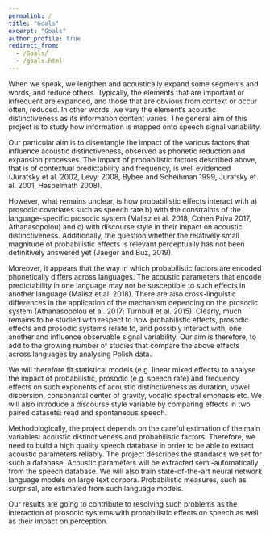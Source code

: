 ```yaml
---
permalink: /
title: "Goals"
excerpt: "Goals"
author_profile: true
redirect_from: 
  - /Goals/
  - /goals.html
---
```


When we speak, we lengthen and acoustically expand some segments and words, and reduce others. Typically, the elements that are important or infrequent are expanded, and those that are obvious from context or occur often, reduced. In other words, we vary the element’s acoustic distinctiveness as its information content varies. The general aim of this project is to study how information is mapped onto speech signal variability. 

Our particular aim is to disentangle the impact of the various factors that influence acoustic distinctiveness, observed as phonetic reduction and expansion processes. The impact of probabilistic factors described above, that is of contextual predictability and frequency, is well evidenced (Jurafsky et al. 2002, Levy, 2008, Bybee and Scheibman 1999, Jurafsky et al. 2001, Haspelmath 2008). 

However, what remains unclear, is how probabilistic effects interact with a) prosodic covariates such as speech rate b) with the constraints of the language-specific prosodic system (Malisz et al. 2018; Cohen Priva 2017, Athanasopolou) and c) with discourse style in their impact on acoustic distinctiveness. Additionally, the question whether the relatively small magnitude of probabilistic effects is relevant perceptually has not been definitively answered yet (Jaeger and Buz, 2019).

Moreover, it appears that the way in which probabilistic factors are encoded phonetically differs across languages. The acoustic parameters that encode predictability in one language may not be susceptible to such effects in another language (Malisz et al. 2018). There are also cross-linguistic differences in the application of the mechanism depending on the prosodic system (Athanasopolou et al. 2017; Turnbull et al. 2015). Clearly, much remains to be studied with respect to how probabilistic effects, prosodic effects and prosodic systems relate to, and possibly interact with, one another and influence observable signal variability. Our aim is therefore, to add to the growing number of studies that compare the above effects across languages by analysing Polish data. 

We will therefore fit statistical models (e.g. linear mixed effects) to analyse the impact of probabilistic, prosodic (e.g. speech rate) and frequency effects on such exponents of acoustic distinctiveness as duration, vowel dispersion, consonantal center of gravity, vocalic spectral emphasis etc. We will also introduce a discourse style variable by comparing effects in two paired datasets: read and spontaneous speech.

Methodologically, the project depends on the careful estimation of the main variables: acoustic distinctiveness and probabilistic factors. Therefore, we need to build a high quality speech database in order to be able to extract acoustic parameters reliably. The project describes the standards we set for such a database. Acoustic parameters will be extracted semi-automatically from the speech database. We will also train state-of-the-art neural network language models on large text corpora.  Probabilistic measures, such as surprisal, are estimated from such language models. 

Our results are going to contribute to resolving such problems as the interaction of prosodic systems with probabilistic effects on speech as well as their impact on perception. 

